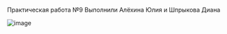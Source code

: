 Практическая работа №9
Выполнили Алёхина Юлия и Шпрыкова Диана

![image](https://github.com/user-attachments/assets/8df924c9-ff56-4083-adfa-f508d8a572de)
